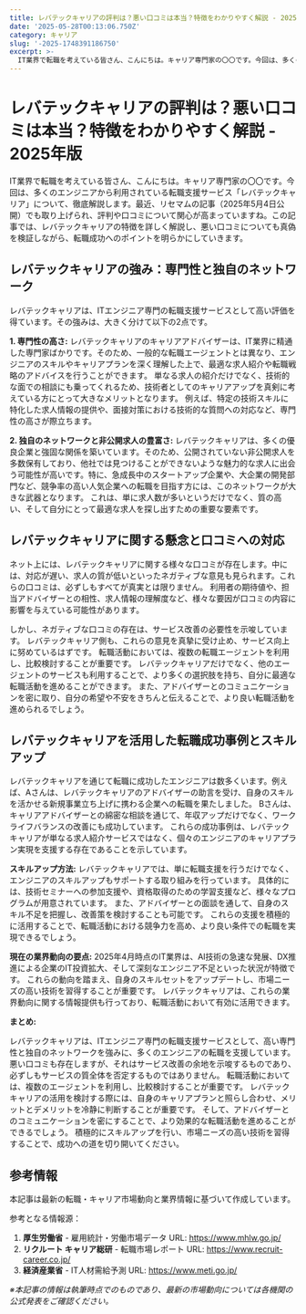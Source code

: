 ```yaml
---
title: レバテックキャリアの評判は？悪い口コミは本当？特徴をわかりやすく解説 - 2025年版
date: '2025-05-28T00:13:06.750Z'
category: キャリア
slug: '-2025-1748391186750'
excerpt: >-
  IT業界で転職を考えている皆さん、こんにちは。キャリア専門家の〇〇です。今回は、多くのエンジニアから利用されている転職支援サービス「レバテックキャリア」について、徹底解説します。最近、リセマムの記事（2025年5月4日公開）でも取り上げられ、評判や口コミについて関心が高まっていますね。この記事では、...
---
```


# レバテックキャリアの評判は？悪い口コミは本当？特徴をわかりやすく解説 - 2025年版

IT業界で転職を考えている皆さん、こんにちは。キャリア専門家の〇〇です。今回は、多くのエンジニアから利用されている転職支援サービス「レバテックキャリア」について、徹底解説します。最近、リセマムの記事（2025年5月4日公開）でも取り上げられ、評判や口コミについて関心が高まっていますね。この記事では、レバテックキャリアの特徴を詳しく解説し、悪い口コミについても真偽を検証しながら、転職成功へのポイントを明らかにしていきます。


## レバテックキャリアの強み：専門性と独自のネットワーク

レバテックキャリアは、ITエンジニア専門の転職支援サービスとして高い評価を得ています。その強みは、大きく分けて以下の2点です。

**1. 専門性の高さ:**  レバテックキャリアのキャリアアドバイザーは、IT業界に精通した専門家ばかりです。そのため、一般的な転職エージェントとは異なり、エンジニアのスキルやキャリアプランを深く理解した上で、最適な求人紹介や転職戦略のアドバイスを行うことができます。  単なる求人の紹介だけでなく、技術的な面での相談にも乗ってくれるため、技術者としてのキャリアアップを真剣に考えている方にとって大きなメリットとなります。  例えば、特定の技術スキルに特化した求人情報の提供や、面接対策における技術的な質問への対応など、専門性の高さが際立ちます。


**2. 独自のネットワークと非公開求人の豊富さ:** レバテックキャリアは、多くの優良企業と強固な関係を築いています。そのため、公開されていない非公開求人を多数保有しており、他社では見つけることができないような魅力的な求人に出会う可能性が高いです。特に、急成長中のスタートアップ企業や、大企業の開発部門など、競争率の高い人気企業への転職を目指す方には、このネットワークが大きな武器となります。  これは、単に求人数が多いというだけでなく、質の高い、そして自分にとって最適な求人を探し出すための重要な要素です。


## レバテックキャリアに関する懸念と口コミへの対応

ネット上には、レバテックキャリアに関する様々な口コミが存在します。中には、対応が遅い、求人の質が低いといったネガティブな意見も見られます。これらの口コミは、必ずしもすべてが真実とは限りません。  利用者の期待値や、担当アドバイザーとの相性、求人情報の理解度など、様々な要因が口コミの内容に影響を与えている可能性があります。

しかし、ネガティブな口コミの存在は、サービス改善の必要性を示唆しています。  レバテックキャリア側も、これらの意見を真摯に受け止め、サービス向上に努めているはずです。  転職活動においては、複数の転職エージェントを利用し、比較検討することが重要です。  レバテックキャリアだけでなく、他のエージェントのサービスも利用することで、より多くの選択肢を持ち、自分に最適な転職活動を進めることができます。  また、アドバイザーとのコミュニケーションを密に取り、自分の希望や不安をきちんと伝えることで、より良い転職活動を進められるでしょう。


## レバテックキャリアを活用した転職成功事例とスキルアップ

レバテックキャリアを通じて転職に成功したエンジニアは数多くいます。例えば、Aさんは、レバテックキャリアのアドバイザーの助言を受け、自身のスキルを活かせる新規事業立ち上げに携わる企業への転職を果たしました。  Bさんは、キャリアアドバイザーとの綿密な相談を通じて、年収アップだけでなく、ワークライフバランスの改善にも成功しています。  これらの成功事例は、レバテックキャリアが単なる求人紹介サービスではなく、個々のエンジニアのキャリアプラン実現を支援する存在であることを示しています。

**スキルアップ方法:** レバテックキャリアでは、単に転職支援を行うだけでなく、エンジニアのスキルアップもサポートする取り組みを行っています。  具体的には、技術セミナーへの参加支援や、資格取得のための学習支援など、様々なプログラムが用意されています。  また、アドバイザーとの面談を通して、自身のスキル不足を把握し、改善策を検討することも可能です。  これらの支援を積極的に活用することで、転職活動における競争力を高め、より良い条件での転職を実現できるでしょう。


**現在の業界動向の要点:** 2025年4月時点のIT業界は、AI技術の急速な発展、DX推進による企業のIT投資拡大、そして深刻なエンジニア不足といった状況が特徴です。  これらの動向を踏まえ、自身のスキルセットをアップデートし、市場ニーズの高い技術を習得することが重要です。  レバテックキャリアは、これらの業界動向に関する情報提供も行っており、転職活動において有効に活用できます。


**まとめ:**

レバテックキャリアは、ITエンジニア専門の転職支援サービスとして、高い専門性と独自のネットワークを強みに、多くのエンジニアの転職を支援しています。  悪い口コミも存在しますが、それはサービス改善の余地を示唆するものであり、必ずしもサービスの質全体を否定するものではありません。  転職活動においては、複数のエージェントを利用し、比較検討することが重要です。  レバテックキャリアの活用を検討する際には、自身のキャリアプランと照らし合わせ、メリットとデメリットを冷静に判断することが重要です。  そして、アドバイザーとのコミュニケーションを密にすることで、より効果的な転職活動を進めることができるでしょう。  積極的にスキルアップを行い、市場ニーズの高い技術を習得することで、成功への道を切り開いてください。


## 参考情報

本記事は最新の転職・キャリア市場動向と業界情報に基づいて作成しています。

参考となる情報源：
1. **厚生労働省** - 雇用統計・労働市場データ
   URL: https://www.mhlw.go.jp/
2. **リクルート キャリア総研** - 転職市場レポート
   URL: https://www.recruit-career.co.jp/
3. **経済産業省** - IT人材需給予測
   URL: https://www.meti.go.jp/

*※本記事の情報は執筆時点でのものであり、最新の市場動向については各機関の公式発表をご確認ください。*
